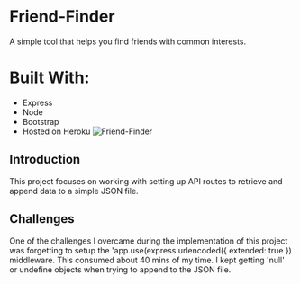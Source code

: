# Friend-Finder
A simple tool that helps you find friends with common interests.

# Built With:

* Express
* Node
* Bootstrap
* Hosted on Heroku
![Friend-Finder](https://friend-finder-mario.herokuapp.com/)

## Introduction
 This project focuses on working with setting up API routes to retrieve and append data to a simple JSON file.

## Challenges
One of the challenges I overcame during the implementation of this project was forgetting to setup the 'app.use(express.urlencoded({ extended: true }) middleware.  This consumed about 40 mins of my time.  I kept getting 'null' or undefine objects when trying to append to the JSON file.
